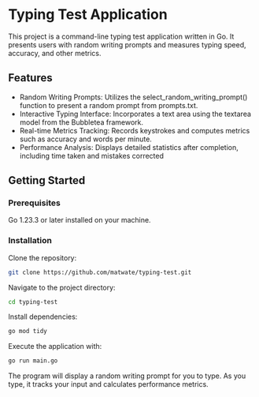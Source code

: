 # Typing Test Application
This project is a command-line typing test application written in Go. It presents users with random writing prompts and measures typing speed, accuracy, and other metrics.

## Features
- Random Writing Prompts: Utilizes the select_random_writing_prompt() function to present a random prompt from prompts.txt.
- Interactive Typing Interface: Incorporates a text area using the textarea model from the Bubbletea framework.
- Real-time Metrics Tracking: Records keystrokes and computes metrics such as accuracy and words per minute.
- Performance Analysis: Displays detailed statistics after completion, including time taken and mistakes corrected

## Getting Started
### Prerequisites
Go 1.23.3 or later installed on your machine.
### Installation
Clone the repository:
```zsh
git clone https://github.com/matwate/typing-test.git
```
Navigate to the project directory:
```zsh
cd typing-test
```
Install dependencies:
```zsh
go mod tidy
```

Execute the application with:
```zsh
go run main.go
```
The program will display a random writing prompt for you to type. As you type, it tracks your input and calculates performance metrics.





